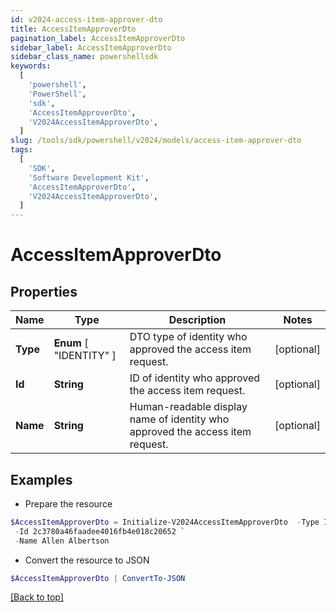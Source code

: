 ```yaml
---
id: v2024-access-item-approver-dto
title: AccessItemApproverDto
pagination_label: AccessItemApproverDto
sidebar_label: AccessItemApproverDto
sidebar_class_name: powershellsdk
keywords:
  [
    'powershell',
    'PowerShell',
    'sdk',
    'AccessItemApproverDto',
    'V2024AccessItemApproverDto',
  ]
slug: /tools/sdk/powershell/v2024/models/access-item-approver-dto
tags:
  [
    'SDK',
    'Software Development Kit',
    'AccessItemApproverDto',
    'V2024AccessItemApproverDto',
  ]
---
```


# AccessItemApproverDto

## Properties

| Name | Type | Description | Notes |
| --- | --- | --- | --- |
| **Type** | **Enum** [ "IDENTITY" ] | DTO type of identity who approved the access item request. | [optional] |
| **Id** | **String** | ID of identity who approved the access item request. | [optional] |
| **Name** | **String** | Human-readable display name of identity who approved the access item request. | [optional] |

## Examples

- Prepare the resource

```powershell
$AccessItemApproverDto = Initialize-V2024AccessItemApproverDto  -Type IDENTITY `
 -Id 2c3780a46faadee4016fb4e018c20652 `
 -Name Allen Albertson
```

- Convert the resource to JSON

```powershell
$AccessItemApproverDto | ConvertTo-JSON
```

[[Back to top]](#)
